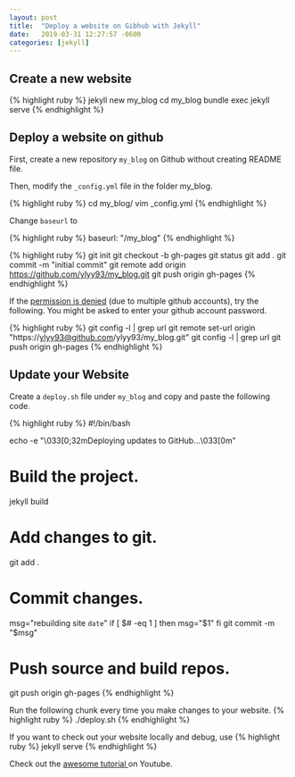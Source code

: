 ```yaml
---
layout: post
title:  "Deploy a website on Gibhub with Jekyll"
date:   2019-03-31 12:27:57 -0600
categories: [jekyll]
---
```


## Create a new website
{% highlight ruby %}
jekyll new my_blog
cd my_blog
bundle exec jekyll serve
{% endhighlight %}

## Deploy a website on github
First, create a new repository `my_blog` on Github without creating README file.

Then, modify the `_config.yml` file in the folder my_blog.

{% highlight ruby %}
cd my_blog/
vim _config.yml
{% endhighlight %}

Change `baseurl` to

{% highlight ruby %}
baseurl: "/my_blog"
{% endhighlight %}

{% highlight ruby %}
git init
git checkout -b gh-pages
git status
git add .
git commit -m "initial commit"
git remote add origin https://github.com/ylyy93/my_blog.git
git push origin gh-pages
{% endhighlight %}

If the [permission is denied][denied-permission] (due to multiple github accounts), try the following. You might be asked to enter your github account password.

{% highlight ruby %}
git config -l | grep url
git remote set-url origin "https://ylyy93@github.com/ylyy93/my_blog.git"
git config -l | grep url
git push origin gh-pages
{% endhighlight %}

## Update your Website

Create a `deploy.sh` file under `my_blog` and copy and paste the following code.

{% highlight ruby %}
#!/bin/bash

echo -e "\033[0;32mDeploying updates to GitHub...\033[0m"

# Build the project.
jekyll build

# Add changes to git.
git add .

# Commit changes.
msg="rebuilding site `date`"
if [ $# -eq 1 ]
  then msg="$1"
fi
git commit -m "$msg"

# Push source and build repos.
git push origin gh-pages
{% endhighlight %}

Run the following chunk every time you make changes to your website.
{% highlight ruby %}
./deploy.sh
{% endhighlight %}

If you want to check out your website locally and debug, use
{% highlight ruby %}
jekyll serve
{% endhighlight %}


Check out the [awesome tutorial ][awesome-tutorial] on Youtube.

[awesome-tutorial]: https://www.youtube.com/watch?v=fqFjuX4VZmU&list=PLLAZ4kZ9dFpOPV5C5Ay0pHaa0RJFhcmcB&index=19
[denied-permission]: https://www.a2hosting.com/kb/developer-corner/version-control-systems1/403-forbidden-error-message-when-you-try-to-push-to-a-github-repository

